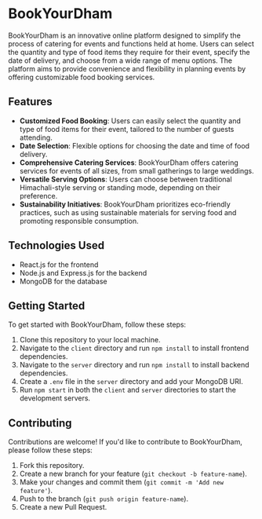 # BookYourDham

BookYourDham is an innovative online platform designed to simplify the process of catering for events and functions held at home. Users can select the quantity and type of food items they require for their event, specify the date of delivery, and choose from a wide range of menu options. The platform aims to provide convenience and flexibility in planning events by offering customizable food booking services.

## Features

- **Customized Food Booking**: Users can easily select the quantity and type of food items for their event, tailored to the number of guests attending.
- **Date Selection**: Flexible options for choosing the date and time of food delivery.
- **Comprehensive Catering Services**: BookYourDham offers catering services for events of all sizes, from small gatherings to large weddings.
- **Versatile Serving Options**: Users can choose between traditional Himachali-style serving or standing mode, depending on their preference.
- **Sustainability Initiatives**: BookYourDham prioritizes eco-friendly practices, such as using sustainable materials for serving food and promoting responsible consumption.

## Technologies Used

- React.js for the frontend
- Node.js and Express.js for the backend
- MongoDB for the database

## Getting Started

To get started with BookYourDham, follow these steps:

1. Clone this repository to your local machine.
2. Navigate to the `client` directory and run `npm install` to install frontend dependencies.
3. Navigate to the `server` directory and run `npm install` to install backend dependencies.
4. Create a `.env` file in the `server` directory and add your MongoDB URI.
5. Run `npm start` in both the `client` and `server` directories to start the development servers.

## Contributing

Contributions are welcome! If you'd like to contribute to BookYourDham, please follow these steps:

1. Fork this repository.
2. Create a new branch for your feature (`git checkout -b feature-name`).
3. Make your changes and commit them (`git commit -m 'Add new feature'`).
4. Push to the branch (`git push origin feature-name`).
5. Create a new Pull Request.


